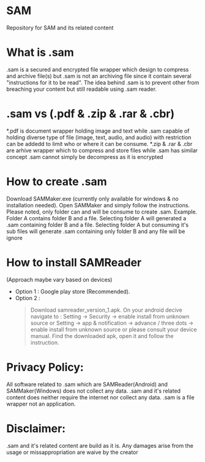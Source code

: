 # SAM
Repository for SAM and its related content

# What is .sam
.sam is a secured and encrypted file wrapper which design to compress and archive file(s) but .sam is not an archiving file since it contain several "instructions for it to be read". The idea behind .sam is to prevent other from breaching your content but still readable using .sam reader.

# .sam vs (.pdf & .zip & .rar & .cbr)
*.pdf is document wrapper holding image and text while .sam capable of holding diverse type of file (image, text, audio, and audio) with restriction can be addedd to limit who or where it can be consume.
*.zip & .rar & .cbr are arhive wrapper which to compress and store files while .sam has similar concept .sam cannot simply be decompress as it is encrypted

# How to create .sam
Download SAMMaker.exe (currently only available for windows  & no installation needed).
Open SAMMaker and simply follow the instructions.
Please noted, only folder can and will be consume to create .sam.
Example.
Folder A contains folder B and a file. 
Selecting folder A will generated a .sam containing folder B and a file.
Selecting folder A but consuming it's sub files will generate .sam containing only folder B and any file will be ignore

# How to install SAMReader
(Approach maybe vary based on devices)
* Option 1 :
  Google play store (Recommended).
* Option 2 : 
  > Download samreader_version_1.apk.
  > On your android decive navigate to :
  > Setting -> Security -> enable install from unknown source
  > or
  > Setting -> app & notification -> advance / three dots -> enable install from unknown source
  > or
  > please consult your device manual.
  > Find the downloaded apk, open it and follow the instruction.

# Privacy Policy:
All software related to .sam which are SAMReader(Android) and SAMMaker(Windows) does not collect any data. 
.sam and it's related content does neither require the internet nor collect any data. .sam is a file wrapper not an application.

# Disclaimer:
.sam and it's related content are build as it is. Any damages arise from the usage or missappropriation are waive by the creator
